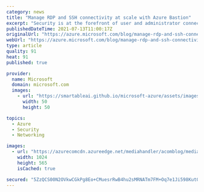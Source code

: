 ```yaml
---
category: news
title: "Manage RDP and SSH connectivity at scale with Azure Bastion"
excerpt: "Security is at the forefront of user and administrator connectivity to cloud services. As enterprises continue to move mission-critical applications to the Cloud, the need for secure, scalable, and reliable remote public connectivity and jumpbox services increases."
publishedDateTime: 2021-07-13T11:00:17Z
originalUrl: "https://azure.microsoft.com/blog/manage-rdp-and-ssh-connectivity-at-scale-with-azure-bastion/"
webUrl: "https://azure.microsoft.com/blog/manage-rdp-and-ssh-connectivity-at-scale-with-azure-bastion/"
type: article
quality: 91
heat: 91
published: true

provider:
  name: Microsoft
  domain: microsoft.com
  images:
    - url: "https://smartableai.github.io/microsoft-azure/assets/images/organizations/microsoft.com-50x50.jpg"
      width: 50
      height: 50

topics:
  - Azure
  - Security
  - Networking

images:
  - url: "https://azurecomcdn.azureedge.net/mediahandler/acomblog/media/Default/blog/a380e21f-b1a6-457b-94c5-1fd1b800db63.png"
    width: 1024
    height: 565
    isCached: true

secured: "5ZzQCS00N2OVkwCGkPg8Eo+CMuesrRwB4hu2sMRNATm7FM+Oq7e1Ji598KutQwtTfZR/Mnhc2K7BnN1FiQpwHktfxfnntFu0iy4ysidpVch7WtS2+QTDTCtICwEdA01Pj3iOAoPrRZQKL9UqdJA2bpudeoUtqjNJiGkUzHTJ/zVh5DhLez2hZwcYK/eXq6BY3H+bLkR6oDlxx2F9LgCkpCH2m0ENXChPwxcIGzE7+TlwmGwSlPTs7rkebRKUO/N0e0vebrFUNttyi7L4SwecOLbjDGZWzKbWY96yNar7RIUH4B1u4pOPgic1+0OP8J+9/SOvVTCq4TFo5e6okEPiGm1w3wZ2cHhwUFq0qzpvc3s=;5toUer3fDrS5dlLVAz5ryg=="
---
```


